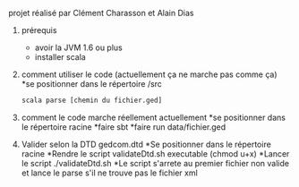 projet réalisé par Clément Charasson et Alain Dias

1. prérequis
	* avoir la JVM 1.6 ou plus
	* installer scala

2. comment utiliser le code (actuellement ça ne marche pas comme ça)
	*se positionner dans le répertoire /src
	~~~~sh
	scala parse [chemin du fichier.ged]
	~~~~

2. comment le code marche réellement actuellement
  *se positionner dans le répertoire racine
  *faire sbt
  *faire run data/fichier.ged


3. Valider selon la DTD gedcom.dtd
  *Se positionner dans le répertoire racine
  *Rendre le script validateDtd.sh executable (chmod u+x)
  *Lancer le script ./validateDtd.sh
  *Le script s'arrete au premier fichier non valide et lance le parse s'il ne trouve pas le fichier xml
